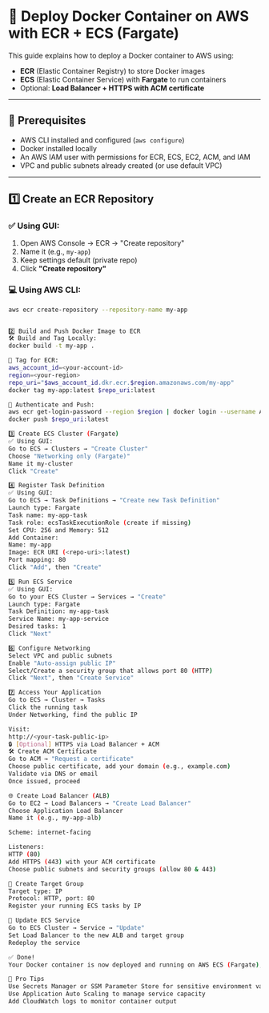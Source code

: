 # 🚀 Deploy Docker Container on AWS with ECR + ECS (Fargate)

This guide explains how to deploy a Docker container to AWS using:

- **ECR** (Elastic Container Registry) to store Docker images
- **ECS** (Elastic Container Service) with **Fargate** to run containers
- Optional: **Load Balancer + HTTPS with ACM certificate**

---

## 🧱 Prerequisites

- AWS CLI installed and configured (`aws configure`)
- Docker installed locally
- An AWS IAM user with permissions for ECR, ECS, EC2, ACM, and IAM
- VPC and public subnets already created (or use default VPC)

---

## 1️⃣ Create an ECR Repository

### ✅ Using GUI:
1. Open AWS Console → ECR → "Create repository"
2. Name it (e.g., `my-app`)
3. Keep settings default (private repo)
4. Click **"Create repository"**

### 💻 Using AWS CLI:
```bash
aws ecr create-repository --repository-name my-app


2️⃣ Build and Push Docker Image to ECR
🛠️ Build and Tag Locally:
docker build -t my-app .

🔁 Tag for ECR:
aws_account_id=<your-account-id>
region=<your-region>
repo_uri="$aws_account_id.dkr.ecr.$region.amazonaws.com/my-app"
docker tag my-app:latest $repo_uri:latest

🔐 Authenticate and Push:
aws ecr get-login-password --region $region | docker login --username AWS --password-stdin $repo_uri
docker push $repo_uri:latest

3️⃣ Create ECS Cluster (Fargate)
✅ Using GUI:
Go to ECS → Clusters → "Create Cluster"
Choose "Networking only (Fargate)"
Name it my-cluster
Click "Create"

4️⃣ Register Task Definition
✅ Using GUI:
Go to ECS → Task Definitions → "Create new Task Definition"
Launch type: Fargate
Task name: my-app-task
Task role: ecsTaskExecutionRole (create if missing)
Set CPU: 256 and Memory: 512
Add Container:
Name: my-app
Image: ECR URI (<repo-uri>:latest)
Port mapping: 80
Click "Add", then "Create"

5️⃣ Run ECS Service
✅ Using GUI:
Go to your ECS Cluster → Services → "Create"
Launch type: Fargate
Task Definition: my-app-task
Service Name: my-app-service
Desired tasks: 1
Click "Next"

6️⃣ Configure Networking
Select VPC and public subnets
Enable "Auto-assign public IP"
Select/Create a security group that allows port 80 (HTTP)
Click "Next", then "Create Service"

7️⃣ Access Your Application
Go to ECS → Cluster → Tasks
Click the running task
Under Networking, find the public IP

Visit:
http://<your-task-public-ip>
🔒 [Optional] HTTPS via Load Balancer + ACM
🛠️ Create ACM Certificate
Go to ACM → "Request a certificate"
Choose public certificate, add your domain (e.g., example.com)
Validate via DNS or email
Once issued, proceed

🌐 Create Load Balancer (ALB)
Go to EC2 → Load Balancers → "Create Load Balancer"
Choose Application Load Balancer
Name it (e.g., my-app-alb)

Scheme: internet-facing

Listeners:
HTTP (80)
Add HTTPS (443) with your ACM certificate
Choose public subnets and security groups (allow 80 & 443)

🎯 Create Target Group
Target type: IP
Protocol: HTTP, port: 80
Register your running ECS tasks by IP

🔗 Update ECS Service
Go to ECS Cluster → Service → "Update"
Set Load Balancer to the new ALB and target group
Redeploy the service

✅ Done!
Your Docker container is now deployed and running on AWS ECS (Fargate), secured via HTTPS and fully managed. 🚀

🧠 Pro Tips
Use Secrets Manager or SSM Parameter Store for sensitive environment variables
Use Application Auto Scaling to manage service capacity
Add CloudWatch logs to monitor container output
